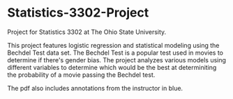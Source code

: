 # Statistics-3302-Project

Project for Statistics 3302 at The Ohio State University.

This project features logistic regression and statistical modeling using the Bechdel Test data set. The Bechdel Test is a popular test used in movies to determine if there's gender bias. The project analyzes various models using different variables to determine which would be the best at determiniting the probability of a movie passing the Bechdel test.

The pdf also includes annotations from the instructor in blue.
